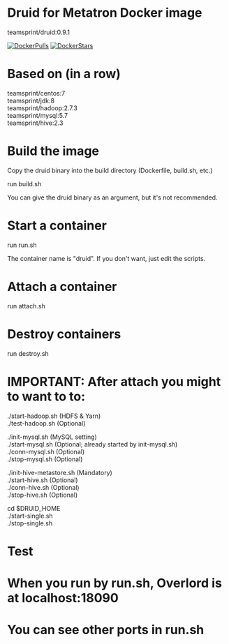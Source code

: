 # Druid for Metatron Docker image

teamsprint/druid:0.9.1

[![DockerPulls](https://img.shields.io/docker/pulls/teamsprint/docker-druid.svg)](https://registry.hub.docker.com/u/teamsprint/docker-druid/)
[![DockerStars](https://img.shields.io/docker/stars/teamsprint/docker-druid.svg)](https://registry.hub.docker.com/u/teamsprint/docker-druid/)

# Based on (in a row)

teamsprint/centos:7<br/>
teamsprint/jdk:8<br/>
teamsprint/hadoop:2.7.3<br/>
teamsprint/mysql:5.7<br/>
teamsprint/hive:2.3<br/>

# Build the image

Copy the druid binary into the build directory (Dockerfile, build.sh, etc.)

run build.sh

You can give the druid binary as an argument, but it's not recommended.

# Start a container

run run.sh

The container name is "druid". If you don't want, just edit the scripts.

# Attach a container

run attach.sh

# Destroy containers

run destroy.sh

# IMPORTANT: After attach you might to want to to:
./start-hadoop.sh (HDFS & Yarn)<br/>
./test-hadoop.sh (Optional)<br/>

./init-mysql.sh (MySQL setting)<br/>
./start-mysql.sh (Optional; already started by init-mysql.sh)<br/>
./conn-mysql.sh (Optional)<br/>
./stop-mysql.sh (Optional)<br/>

./init-hive-metastore.sh (Mandatory)<br/>
./start-hive.sh (Optional)<br/>
./conn-hive.sh (Optional)<br/>
./stop-hive.sh (Optional)<br/>

cd $DRUID_HOME<br/>
./start-single.sh<br/>
./stop-single.sh<br/>

# Test
# When you run by run.sh, Overlord is at localhost:18090
# You can see other ports in run.sh

